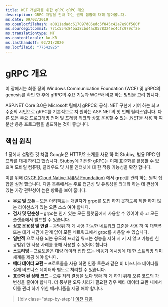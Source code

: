 ```yaml
---
title: WCF 개발자를 위한 gRPC gRPC 개요
description: GRPC 개발을 안내 하는 원칙 집합에 대해 알아봅니다.
ms.date: 09/02/2019
ms.openlocfilehash: a0811adadc617097d86edc5f845c42a7e90f560f
ms.sourcegitcommit: 771c554c84ba38cbd4ac0578324ec4cfc979cf2e
ms.translationtype: MT
ms.contentlocale: ko-KR
ms.lasthandoff: 02/21/2020
ms.locfileid: "77542925"
---
```

# <a name="grpc-overview"></a>gRPC 개요

이 장에서는 최종 장의 Windows Communication Foundation (WCF) 및 gRPC의 genesis를 확인 한 후에 gRPC의 주요 기능과 WCF와 비교 하는 방법을 고려 합니다.

ASP.NET Core 3.0은 Microsoft 팀에서 gRPC의 공식 .NET 구현에 기여 하는 최고 수준의 시민으로 gRPC를 기본적으로 지 원하는 ASP.NET의 첫 번째 릴리스입니다. 다른 모든 주요 프로그래밍 언어 및 프레임 워크와 상호 운용할 수 있는 .NET을 사용 하 여 분산 응용 프로그램을 빌드하는 것이 좋습니다.

## <a name="key-principles"></a>핵심 원칙

1 장에서 설명한 것 처럼 Google은 HTTP/2 소개를 사용 하 여 Stubby, 범용 RPC 인프라를 대체 하려고 했습니다. Stubby에 기반한 gRPC는 이제 표준화를 활용할 수 있으며 모바일 컴퓨팅, 클라우드 및 사물 인터넷에 대 한 적용 가능성을 확장 합니다.

이를 위해 [CNCF (Cloud Native 컴퓨팅 Foundation)](https://www.cncf.io/) 에서 grpc를 관리 하는 원칙 집합을 설정 했습니다. 다음 목록에서는 주로 접근성 및 유용성을 최대화 하는 데 관심이 있는 가장 관련성이 높은 항목을 보여 줍니다.

- **무료 및 오픈** – 모든 아티팩트는 개발자가 grpc를 도입 하지 못하도록 제한 하지 않는 라이선스가 있는 오픈 소스 여야 합니다.
- **검사 및 단순성** – grpc는 인기 있는 모든 플랫폼에서 사용할 수 있어야 하 고 모든 플랫폼에서 빌드할 수 있습니다.
- **상호 운용성 및 연결** – 광범위 하 게 사용 가능한 네트워크 표준을 사용 하 여 대역폭 또는 대기 시간에 관계 없이 모든 네트워크에서 grpc를 사용할 수 있습니다.
- **일반적** 으로 사용 되는 용도의 프레임 워크는 성능을 저하 시 키 지 않고 가능한 한 광범위 한 사용 사례를 통해 사용할 수 있어야 합니다.
- **스트리밍** – 프로토콜은 대량 데이터 집합 또는 비동기 메시징에 대 한 스트리밍 의미 체계를 제공 해야 합니다.
- **메타 데이터 교환** – 프로토콜을 사용 하면 인증 토큰과 같은 비 비즈니스 데이터를 실제 비즈니스 데이터와 별도로 처리할 수 있습니다.
- **표준화 된 상태 코드** – 오류 처리 결정을 보다 명확 하 게 하기 위해 오류 코드의 가변성을 줄여야 합니다. 더 풍부한 오류 처리가 필요한 경우 메타 데이터 교환 내에서이를 관리 하기 위한 메커니즘을 제공 해야 합니다.

>[!div class="step-by-step"]
>[이전](introduction.md)
>[다음](approach.md)
